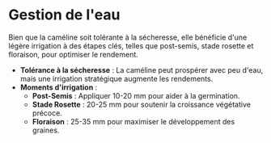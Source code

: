 # Gestion de l'eau

Bien que la caméline soit tolérante à la sécheresse, elle bénéficie d'une légère irrigation à des étapes clés, telles que post-semis, stade rosette et floraison, pour optimiser le rendement.

- **Tolérance à la sécheresse** : La caméline peut prospérer avec peu d'eau, mais une irrigation stratégique augmente les rendements.
- **Moments d'irrigation** :
    - **Post-Semis** : Appliquer 10-20 mm pour aider à la germination.
    - **Stade Rosette** : 20-25 mm pour soutenir la croissance végétative précoce.
    - **Floraison** : 25-35 mm pour maximiser le développement des graines.
